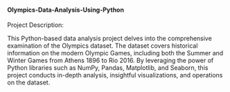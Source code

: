 #### Olympics-Data-Analysis-Using-Python

Project Description:

This Python-based data analysis project delves into the comprehensive examination of the Olympics dataset. The dataset covers historical information on the modern Olympic Games, including both the Summer and Winter Games from Athens 1896 to Rio 2016. By leveraging the power of Python libraries such as NumPy, Pandas, Matplotlib, and Seaborn, this project conducts in-depth analysis, insightful visualizations, and operations on the dataset.
